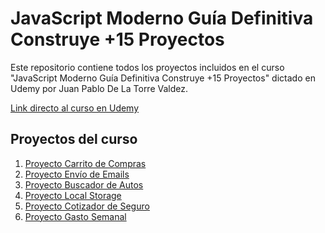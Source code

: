 # **JavaScript Moderno Guía Definitiva Construye +15 Proyectos**

Este repositorio contiene todos los proyectos incluidos en el curso "JavaScript Moderno Guía Definitiva Construye +15 Proyectos" dictado en Udemy por Juan Pablo De La Torre Valdez.

<a href="https://www.udemy.com/course/javascript-moderno-guia-definitiva-construye-10-proyectos/">Link directo al curso en Udemy</a>

## **Proyectos del curso**
<ol>
    <li><a href="https://ddg-carrito.netlify.app/">Proyecto Carrito de Compras</a></li>
    <li><a href="https://ddg-email.netlify.app/">Proyecto Envío de Emails</a></li>
    <li><a href="https://ddg-buscador-autos.netlify.app/">Proyecto Buscador de Autos</a></li>
    <li><a href="https://ddg-local-storage.netlify.app/">Proyecto Local Storage</a></li>
    <li><a href="https://ddg-cotizador-seguro.netlify.app/">Proyecto Cotizador de Seguro</a></li>
    <li><a href="https://ddg-gasto-semanal.netlify.app/">Proyecto Gasto Semanal</a></li>
</ol>